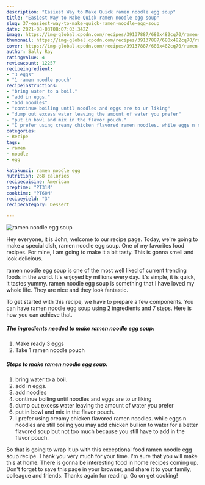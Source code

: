 ```yaml
---
description: "Easiest Way to Make Quick ramen noodle egg soup"
title: "Easiest Way to Make Quick ramen noodle egg soup"
slug: 37-easiest-way-to-make-quick-ramen-noodle-egg-soup
date: 2021-08-03T08:07:03.342Z
image: https://img-global.cpcdn.com/recipes/39137887/680x482cq70/ramen-noodle-egg-soup-recipe-main-photo.jpg
thumbnail: https://img-global.cpcdn.com/recipes/39137887/680x482cq70/ramen-noodle-egg-soup-recipe-main-photo.jpg
cover: https://img-global.cpcdn.com/recipes/39137887/680x482cq70/ramen-noodle-egg-soup-recipe-main-photo.jpg
author: Sally Ray
ratingvalue: 4
reviewcount: 12257
recipeingredient:
- "3 eggs"
- "1 ramen noodle pouch"
recipeinstructions:
- "bring water to a boil."
- "add in eggs."
- "add noodles"
- "continue boiling until noodles and eggs are to ur liking"
- "dump out excess water leaving the amount of water you prefer"
- "put in bowl and mix in the flavor pouch."
- "I prefer using creamy chicken flavored ramen noodles. while eggs n noodles are still boiling you may add chicken bullion to water for a better flavored soup but not too much because you still have to add in the flavor pouch."
categories:
- Recipe
tags:
- ramen
- noodle
- egg

katakunci: ramen noodle egg 
nutrition: 268 calories
recipecuisine: American
preptime: "PT31M"
cooktime: "PT60M"
recipeyield: "3"
recipecategory: Dessert

---
```



![ramen noodle egg soup](https://img-global.cpcdn.com/recipes/39137887/680x482cq70/ramen-noodle-egg-soup-recipe-main-photo.jpg)

Hey everyone, it is John, welcome to our recipe page. Today, we're going to make a special dish, ramen noodle egg soup. One of my favorites food recipes. For mine, I am going to make it a bit tasty. This is gonna smell and look delicious.

ramen noodle egg soup is one of the most well liked of current trending foods in the world. It's enjoyed by millions every day. It's simple, it is quick, it tastes yummy. ramen noodle egg soup is something that I have loved my whole life. They are nice and they look fantastic.




To get started with this recipe, we have to prepare a few components. You can have ramen noodle egg soup using 2 ingredients and 7 steps. Here is how you can achieve that.

<!--inarticleads1-->

##### The ingredients needed to make ramen noodle egg soup:

1. Make ready 3 eggs
1. Take 1 ramen noodle pouch




<!--inarticleads2-->

##### Steps to make ramen noodle egg soup:

1. bring water to a boil.
1. add in eggs.
1. add noodles
1. continue boiling until noodles and eggs are to ur liking
1. dump out excess water leaving the amount of water you prefer
1. put in bowl and mix in the flavor pouch.
1. I prefer using creamy chicken flavored ramen noodles. while eggs n noodles are still boiling you may add chicken bullion to water for a better flavored soup but not too much because you still have to add in the flavor pouch.




So that is going to wrap it up with this exceptional food ramen noodle egg soup recipe. Thank you very much for your time. I'm sure that you will make this at home. There is gonna be interesting food in home recipes coming up. Don't forget to save this page in your browser, and share it to your family, colleague and friends. Thanks again for reading. Go on get cooking!
